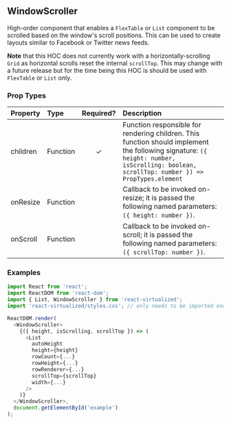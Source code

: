 WindowScroller
---------------

High-order component that enables a `FlexTable` or `List` component to be scrolled based on the window's scroll positions.
This can be used to create layouts similar to Facebook or Twitter news feeds.

**Note** that this HOC does not currently work with a horizontally-scrolling `Grid` as horizontal scrolls reset the internal `scrollTop`.
This may change with a future release but for the time being this HOC is should be used with `FlexTable` or `List` only.

### Prop Types
| Property | Type | Required? | Description |
|:---|:---|:---:|:---|
| children | Function | ✓ | Function responsible for rendering children. This function should implement the following signature: `({ height: number, isScrolling: boolean, scrollTop: number }) => PropTypes.element` |
| onResize | Function |  | Callback to be invoked on-resize; it is passed the following named parameters: `({ height: number })`. | 
| onScroll | Function |  | Callback to be invoked on-scroll; it is passed the following named parameters: `({ scrollTop: number })`. | 

### Examples

```javascript
import React from 'react';
import ReactDOM from 'react-dom';
import { List, WindowScroller } from 'react-virtualized';
import 'react-virtualized/styles.css'; // only needs to be imported once

ReactDOM.render(
  <WindowScroller>
    {({ height, isScrolling, scrollTop }) => (
      <List
        autoHeight
        height={height}
        rowCount={...}
        rowHeight={...}
        rowRenderer={...}
        scrollTop={scrollTop}
        width={...}
      />
    )}
  </WindowScroller>,
  document.getElementById('example')
);
```
